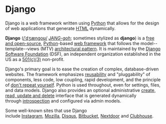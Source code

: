 # Django

Django is a web framework written using [Python](../Python) that allows for the design of web applications that generate [HTML](../HTML/) dynamically.

**Django** ([/ˈdʒæŋɡoʊ/](https://en.wikipedia.org/wiki/Help:IPA/English "Help:IPA/English") [*JANG-goh*](https://en.wikipedia.org/wiki/Help:Pronunciation_respelling_key "Help:Pronunciation respelling key"); sometimes stylized as **django**) is a [free and open-source](https://en.wikipedia.org/wiki/Free_and_open-source_software "Free and open-source software"), [Python](https://en.wikipedia.org/wiki/Python_(programming_language) "Python (programming language)")-based [web framework](https://en.wikipedia.org/wiki/Web_framework "Web framework") that follows the model--template--views (MTV) [architectural pattern](https://en.wikipedia.org/wiki/Architectural_pattern_(computer_science) "Architectural pattern (computer science)"). It is maintained by the [Django Software Foundation](https://en.wikipedia.org/wiki/Django_Software_Foundation "Django Software Foundation") (DSF), an independent organization established in the US as a [501(c)(3)](https://en.wikipedia.org/wiki/501(c)(3) "501(c)(3)") non-profit.

Django's primary goal is to ease the creation of complex, database-driven websites. The framework emphasizes [reusability](https://en.wikipedia.org/wiki/Reusability "Reusability") and "pluggability" of components, less code, low coupling, rapid development, and the principle of [don't repeat yourself](https://en.wikipedia.org/wiki/Don%27t_repeat_yourself "Don't repeat yourself"). Python is used throughout, even for settings, files, and data models. Django also provides an optional administrative [create, read, update and delete](https://en.wikipedia.org/wiki/Create,_read,_update_and_delete "Create, read, update and delete") interface that is generated dynamically through [introspection](https://en.wikipedia.org/wiki/Type_introspection "Type introspection") and configured via admin models.

Some well-known sites that use Django include [Instagram](https://en.wikipedia.org/wiki/Instagram "Instagram"), [Mozilla](https://en.wikipedia.org/wiki/Mozilla_Foundation "Mozilla Foundation"), [Disqus](https://en.wikipedia.org/wiki/Disqus "Disqus"), [Bitbucket](https://en.wikipedia.org/wiki/Bitbucket "Bitbucket"), [Nextdoor](https://en.wikipedia.org/wiki/Nextdoor "Nextdoor") and [Clubhouse](https://en.wikipedia.org/wiki/Clubhouse_(app) "Clubhouse (app)").